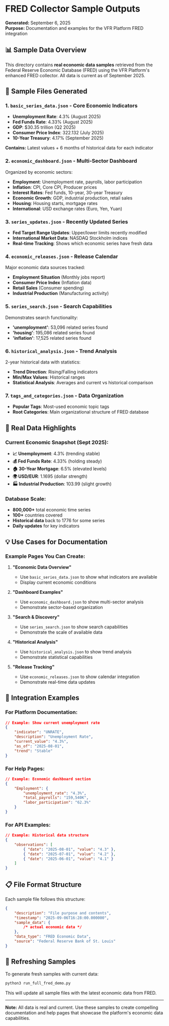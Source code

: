 # FRED Collector Sample Outputs

**Generated:** September 6, 2025  
**Purpose:** Documentation and examples for the VFR Platform FRED integration

## 📊 Sample Data Overview

This directory contains **real economic data samples** retrieved from the Federal Reserve Economic Database (FRED) using the VFR Platform's enhanced FRED collector. All data is current as of September 2025.

## 📁 Sample Files Generated

### 1. **`basic_series_data.json`** - Core Economic Indicators

- **Unemployment Rate**: 4.3% (August 2025)
- **Fed Funds Rate**: 4.33% (August 2025)
- **GDP**: $30.35 trillion (Q2 2025)
- **Consumer Price Index**: 322.132 (July 2025)
- **10-Year Treasury**: 4.17% (September 2025)

**Contains:** Latest values + 6 months of historical data for each indicator

### 2. **`economic_dashboard.json`** - Multi-Sector Dashboard

Organized by economic sectors:

- **Employment**: Unemployment rate, payrolls, labor participation
- **Inflation**: CPI, Core CPI, Producer prices
- **Interest Rates**: Fed funds, 10-year, 30-year Treasury
- **Economic Growth**: GDP, industrial production, retail sales
- **Housing**: Housing starts, mortgage rates
- **International**: USD exchange rates (Euro, Yen, Yuan)

### 3. **`series_updates.json`** - Recently Updated Series

- **Fed Target Range Updates**: Upper/lower limits recently modified
- **International Market Data**: NASDAQ Stockholm indices
- **Real-time Tracking**: Shows which economic series have fresh data

### 4. **`economic_releases.json`** - Release Calendar

Major economic data sources tracked:

- **Employment Situation** (Monthly jobs report)
- **Consumer Price Index** (Inflation data)
- **Retail Sales** (Consumer spending)
- **Industrial Production** (Manufacturing activity)

### 5. **`series_search.json`** - Search Capabilities

Demonstrates search functionality:

- **'unemployment'**: 53,096 related series found
- **'housing'**: 195,086 related series found
- **'inflation'**: 17,525 related series found

### 6. **`historical_analysis.json`** - Trend Analysis

2-year historical data with statistics:

- **Trend Direction**: Rising/Falling indicators
- **Min/Max Values**: Historical ranges
- **Statistical Analysis**: Averages and current vs historical comparison

### 7. **`tags_and_categories.json`** - Data Organization

- **Popular Tags**: Most-used economic topic tags
- **Root Categories**: Main organizational structure of FRED database

## 🎯 Real Data Highlights

### Current Economic Snapshot (Sept 2025):

- **📈 Unemployment**: 4.3% (trending stable)
- **💰 Fed Funds Rate**: 4.33% (holding steady)
- **🏠 30-Year Mortgage**: 6.5% (elevated levels)
- **🌍 USD/EUR**: 1.1695 (dollar strength)
- **🏭 Industrial Production**: 103.99 (slight growth)

### Database Scale:

- **800,000+** total economic time series
- **100+** countries covered
- **Historical data** back to 1776 for some series
- **Daily updates** for key indicators

## 💡 Use Cases for Documentation

### Example Pages You Can Create:

1. **"Economic Data Overview"**
    - Use `basic_series_data.json` to show what indicators are available
    - Display current economic conditions

2. **"Dashboard Examples"**
    - Use `economic_dashboard.json` to show multi-sector analysis
    - Demonstrate sector-based organization

3. **"Search & Discovery"**
    - Use `series_search.json` to show search capabilities
    - Demonstrate the scale of available data

4. **"Historical Analysis"**
    - Use `historical_analysis.json` to show trend analysis
    - Demonstrate statistical capabilities

5. **"Release Tracking"**
    - Use `economic_releases.json` to show calendar integration
    - Demonstrate real-time data updates

## 🚀 Integration Examples

### For Platform Documentation:

```json
// Example: Show current unemployment rate
{
	"indicator": "UNRATE",
	"description": "Unemployment Rate",
	"current_value": "4.3%",
	"as_of": "2025-08-01",
	"trend": "Stable"
}
```

### For Help Pages:

```json
// Example: Economic dashboard section
{
	"Employment": {
		"unemployment_rate": "4.3%",
		"total_payrolls": "159,540K",
		"labor_participation": "62.3%"
	}
}
```

### For API Examples:

```json
// Example: Historical data structure
{
	"observations": [
		{ "date": "2025-08-01", "value": "4.3" },
		{ "date": "2025-07-01", "value": "4.2" },
		{ "date": "2025-06-01", "value": "4.1" }
	]
}
```

## 📋 File Format Structure

Each sample file follows this structure:

```json
{
	"description": "File purpose and contents",
	"timestamp": "2025-09-06T16:28:00.000000",
	"sample_data": {
		/* actual economic data */
	},
	"data_type": "FRED Economic Data",
	"source": "Federal Reserve Bank of St. Louis"
}
```

## 🔄 Refreshing Samples

To generate fresh samples with current data:

```bash
python3 run_full_fred_demo.py
```

This will update all sample files with the latest economic data from FRED.

---

**Note:** All data is real and current. Use these samples to create compelling documentation and help pages that showcase the platform's economic data capabilities.
